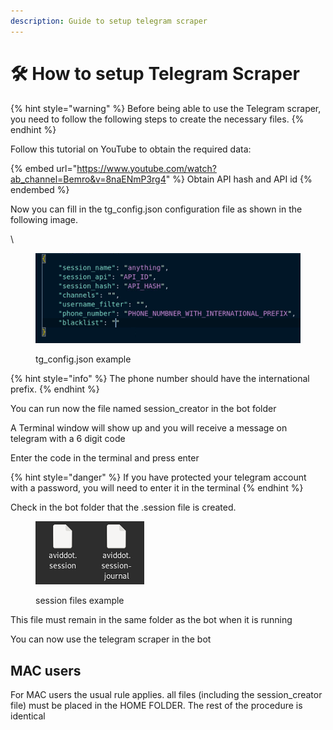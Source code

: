```yaml
---
description: Guide to setup telegram scraper
---
```


# 🛠 How to setup Telegram Scraper

{% hint style="warning" %}
Before being able to use the Telegram scraper, you need to follow the following steps to create the necessary files.
{% endhint %}

Follow this tutorial on YouTube to obtain the required data:

{% embed url="https://www.youtube.com/watch?ab_channel=Bemro&v=8naENmP3rg4" %}
Obtain API hash and API id
{% endembed %}



Now you can fill in the tg\_config.json configuration file as shown in the following image.

\


<figure><img src="../.gitbook/assets/api development.png" alt=""><figcaption><p>tg_config.json example</p></figcaption></figure>

{% hint style="info" %}
The phone number should have the international prefix.
{% endhint %}



You can run now the file named session\_creator in the bot folder

&#x20;A Terminal window will show up and you will receive a message on telegram with a 6 digit code

Enter the code in the terminal and press enter

{% hint style="danger" %}
If you have protected your telegram account with a password, you will need to enter it in the terminal
{% endhint %}

Check in the bot folder that the .session file is created.

<figure><img src="../.gitbook/assets/sessions.png" alt=""><figcaption><p>session files example</p></figcaption></figure>

This file must remain in the same folder as the bot when it is running

You can now use the telegram scraper in the bot



## MAC users

For MAC users the usual rule applies. all files (including the session\_creator file) must be placed in the HOME FOLDER. The rest of the procedure is identical
